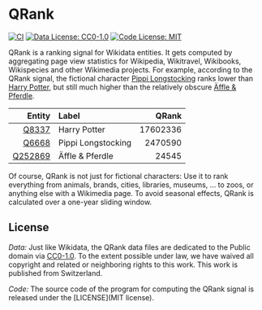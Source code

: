 # QRank

[![CI](https://github.com/brawer/toolforge-qrank/actions/workflows/go.yml/badge.svg?branch=main)](https://github.com/brawer/toolforge-qrank/actions/workflows/go.yml)
[![Data License: CC0-1.0](https://img.shields.io/badge/Data%20License-CC0%201.0-lightgrey.svg)](http://creativecommons.org/publicdomain/zero/1.0/)
[![Code License: MIT](https://img.shields.io/badge/Code%20License-MIT-lightgrey.svg)](https://opensource.org/licenses/MIT)

QRank is a ranking signal for Wikidata entities. It gets computed
by aggregating page view statistics for Wikipedia, Wikitravel,
Wikibooks, Wikispecies and other Wikimedia projects.
For example, according to the QRank signal, the fictional character
[Pippi Longstocking](https://www.wikidata.org/wiki/Q6668)
ranks lower than [Harry Potter](https://www.wikidata.org/wiki/Q8337),
but still much higher than the relatively obscure
[Äffle & Pferdle](https://www.wikidata.org/wiki/Q252869).


| Entity                                                   | Label              |    QRank |
| -------------------------------------------------------: | :----------------- | --------:|
| [Q8337](https://www.wikidata.org/wiki/Q8337)             | Harry Potter       | 17602336 |
| [Q6668](https://www.wikidata.org/wiki/Q6668)             | Pippi Longstocking |  2470590 |
| [Q252869](https://www.wikidata.org/wiki/Q252869)         | Äffle & Pferdle    |    24545 |


Of course, QRank is not just for fictional characters: Use it to rank
everything from animals, brands, cities, libraries, museums, ... to
zoos, or anything else with a Wikimedia page. To avoid seasonal
effects, QRank is calculated over a one-year sliding window.


## License

*Data:* Just like Wikidata, the QRank data files are dedicated to the Public domain
via [CC0-1.0](https://creativecommons.org/publicdomain/zero/1.0/).
To the extent possible under law, we have waived all copyright and related
or neighboring rights to this work. This work is published from Switzerland.

*Code:* The source code of the program for computing the QRank signal
is released under the [LICENSE](MIT license).
